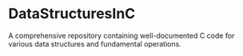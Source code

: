 # DataStructuresInC
 A comprehensive repository containing well-documented C code for various data structures and fundamental operations. 
